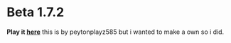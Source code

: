 # Beta 1.7.2
**Play it [here](https://peytonplayz595.github.io/Beta-1.7.3/web/)**
this is by peytonplayz585 but i wanted to make a own so i did. 

